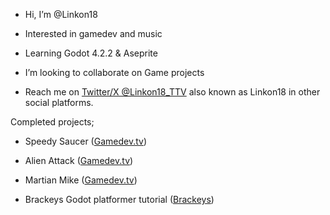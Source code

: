 - Hi, I’m @Linkon18

- Interested in gamedev and music

- Learning Godot 4.2.2 & Aseprite

- I’m looking to collaborate on Game projects

- Reach me on [Twitter/X @Linkon18_TTV](https://x.com/Linkon18_TTV) also known as Linkon18 in other social platforms.



Completed projects;

- Speedy Saucer ([Gamedev.tv](https://www.gamedev.tv/courses/godot-complete-2d))
  
- Alien Attack ([Gamedev.tv](https://www.gamedev.tv/courses/godot-complete-2d))
  
- Martian Mike ([Gamedev.tv](https://www.gamedev.tv/courses/godot-complete-2d))

- Brackeys Godot platformer tutorial ([Brackeys](https://www.youtube.com/@Brackeys))

<!---
Linkon18/Linkon18 is a ✨ special ✨ repository because its `README.md` (this file) appears on your GitHub profile.
You can click the Preview link to take a look at your changes.
--->
